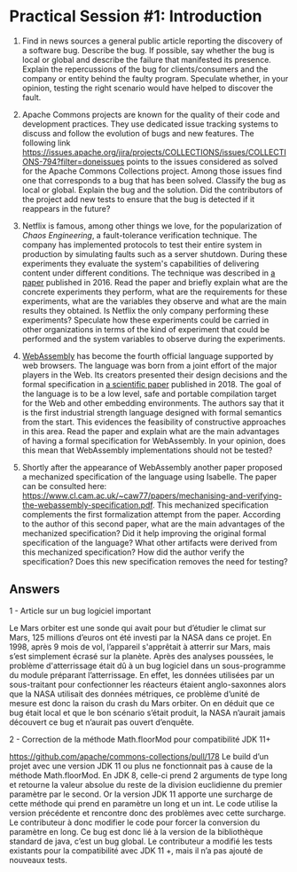 # Practical Session #1: Introduction

1. Find in news sources a general public article reporting the discovery of a software bug. Describe the bug. If possible, say whether the bug is local or global and describe the failure that manifested its presence. Explain the repercussions of the bug for clients/consumers and the company or entity behind the faulty program. Speculate whether, in your opinion, testing the right scenario would have helped to discover the fault.

2. Apache Commons projects are known for the quality of their code and development practices. They use dedicated issue tracking systems to discuss and follow the evolution of bugs and new features. The following link https://issues.apache.org/jira/projects/COLLECTIONS/issues/COLLECTIONS-794?filter=doneissues points to the issues considered as solved for the Apache Commons Collections project. Among those issues find one that corresponds to a bug that has been solved. Classify the bug as local or global. Explain the bug and the solution. Did the contributors of the project add new tests to ensure that the bug is detected if it reappears in the future?

3. Netflix is famous, among other things we love, for the popularization of *Chaos Engineering*, a fault-tolerance verification technique. The company has implemented protocols to test their entire system in production by simulating faults such as a server shutdown. During these experiments they evaluate the system's capabilities of delivering content under different conditions. The technique was described in [a paper](https://arxiv.org/ftp/arxiv/papers/1702/1702.05843.pdf) published in 2016. Read the paper and briefly explain what are the concrete experiments they perform, what are the requirements for these experiments, what are the variables they observe and what are the main results they obtained. Is Netflix the only company performing these experiments? Speculate how these experiments could be carried in other organizations in terms of the kind of experiment that could be performed and the system variables to observe during the experiments.

4. [WebAssembly](https://webassembly.org/) has become the fourth official language supported by web browsers. The language was born from a joint effort of the major players in the Web. Its creators presented their design decisions and the formal specification in [a scientific paper](https://people.mpi-sws.org/~rossberg/papers/Haas,%20Rossberg,%20Schuff,%20Titzer,%20Gohman,%20Wagner,%20Zakai,%20Bastien,%20Holman%20-%20Bringing%20the%20Web%20up%20to%20Speed%20with%20WebAssembly.pdf) published in 2018. The goal of the language is to be a low level, safe and portable compilation target for the Web and other embedding environments. The authors say that it is the first industrial strength language designed with formal semantics from the start. This evidences the feasibility of constructive approaches in this area. Read the paper and explain what are the main advantages of having a formal specification for WebAssembly. In your opinion, does this mean that WebAssembly implementations should not be tested? 

5.  Shortly after the appearance of WebAssembly another paper proposed a mechanized specification of the language using Isabelle. The paper can be consulted here: https://www.cl.cam.ac.uk/~caw77/papers/mechanising-and-verifying-the-webassembly-specification.pdf. This mechanized specification complements the first formalization attempt from the paper. According to the author of this second paper, what are the main advantages of the mechanized specification? Did it help improving the original formal specification of the language? What other artifacts were derived from this mechanized specification? How did the author verify the specification? Does this new specification removes the need for testing?

## Answers

1 - Article sur un bug logiciel important

Le Mars orbiter est une sonde qui avait pour but d’étudier le climat sur Mars, 125 millions d’euros ont été investi par la NASA dans ce projet. En 1998, après 9 mois de vol, l’appareil s'apprêtait à atterrir sur Mars, mais s’est simplement écrasé sur la planète. Après des analyses poussées, le problème d'atterrissage était dû à un bug logiciel dans un sous-programme du module préparant l’atterrissage. En effet, les données utilisées par un sous-traitant pour confectionner les réacteurs étaient anglo-saxonnes alors que la NASA utilisait des données métriques, ce problème d’unité de mesure est donc la raison du crash du Mars orbiter. On en déduit que ce bug était local et que le bon scénario s’était produit, la NASA n’aurait jamais découvert ce bug et n’aurait pas ouvert d’enquête.

2 - Correction de la méthode Math.floorMod pour compatibilité JDK 11+

https://github.com/apache/commons-collections/pull/178
Le build d’un projet avec une version JDK 11 ou plus ne fonctionnait pas à cause de la méthode Math.floorMod. En JDK 8, celle-ci prend 2 arguments de type long et retourne la valeur absolue du reste de la division euclidienne du premier paramètre par le second. Or la version JDK 11 apporte une surcharge de cette méthode qui prend en paramètre un long et un int. Le code utilise la version précédente et rencontre donc des problèmes avec cette surcharge. Le contributeur à donc modifier le code pour forcer la conversion du paramètre en long. Ce bug est donc lié à la version de la bibliothèque standard de java, c’est un bug global. Le contributeur a modifié les tests existants pour la compatibilité avec JDK 11 +, mais il n’a pas ajouté de nouveaux tests.